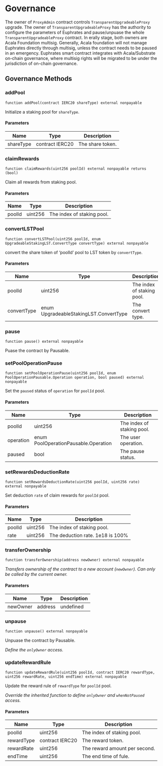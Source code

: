# Governance

The owner of `ProxyAdmin` contract controls `TransparentUpgradeableProxy` upgrade. The owner of `TransparentUpgradeableProxy` has the authority to configure the parameters of Euphrates and pause/unpuase the whole `TransparentUpgradeableProxy` contract. In erally stage, both owners are Acala Foundation multisig. Generally, Acala foundation will not manage Euphrates directly through multisig, unless the contract needs to be paused in an emergency. Euphrates smart contract integrates with Acala/Substrate on-chain governance, where multisig rights will be migrated to be under the jurisdiction of on-chain governance.



## Governance Methods

### addPool

```solidity
function addPool(contract IERC20 shareType) external nonpayable
```

Initialize a staking pool for `shareType`.

#### Parameters

| Name | Type | Description |
|---|---|---|
| shareType | contract IERC20 | The share token. |

### claimRewards

```solidity
function claimRewards(uint256 poolId) external nonpayable returns (bool)
```

Claim all rewards from staking pool.

#### Parameters

| Name | Type | Description |
|---|---|---|
| poolId | uint256 | The index of staking pool. |


### convertLSTPool

```solidity
function convertLSTPool(uint256 poolId, enum UpgradeableStakingLST.ConvertType convertType) external nonpayable
```

convert the share token of ‘poolId’ pool to LST token by `convertType`.

#### Parameters

| Name | Type | Description |
|---|---|---|
| poolId | uint256 | The index of staking pool. |
| convertType | enum UpgradeableStakingLST.ConvertType | The convert type. |

### pause

```solidity
function pause() external nonpayable
```

Puase the contract by Pausable.

### setPoolOperationPause

```solidity
function setPoolOperationPause(uint256 poolId, enum PoolOperationPausable.Operation operation, bool paused) external nonpayable
```

Set the `paused` status of `operation` for `poolId` pool.

#### Parameters

| Name | Type | Description |
|---|---|---|
| poolId | uint256 | The index of staking pool. |
| operation | enum PoolOperationPausable.Operation | The user operation. |
| paused | bool | The pause status. |

### setRewardsDeductionRate

```solidity
function setRewardsDeductionRate(uint256 poolId, uint256 rate) external nonpayable
```

Set deduction `rate` of claim rewards for `poolId` pool.

#### Parameters

| Name | Type | Description |
|---|---|---|
| poolId | uint256 | The index of staking pool. |
| rate | uint256 | The deduction rate. 1e18 is 100% |

### transferOwnership

```solidity
function transferOwnership(address newOwner) external nonpayable
```



*Transfers ownership of the contract to a new account (`newOwner`). Can only be called by the current owner.*

#### Parameters

| Name | Type | Description |
|---|---|---|
| newOwner | address | undefined |

### unpause

```solidity
function unpause() external nonpayable
```

Unpuase the contract by Pausable.

*Define the `onlyOwner` access.*

### updateRewardRule

```solidity
function updateRewardRule(uint256 poolId, contract IERC20 rewardType, uint256 rewardRate, uint256 endTime) external nonpayable
```

Update the reward rule of `rewardType` for `poolId` pool.

*Override the inherited function to define `onlyOwner` and `whenNotPaused` access.*

#### Parameters

| Name | Type | Description |
|---|---|---|
| poolId | uint256 | The index of staking pool. |
| rewardType | contract IERC20 | The reward token. |
| rewardRate | uint256 | The reward amount per second. |
| endTime | uint256 | The end time of fule. |
